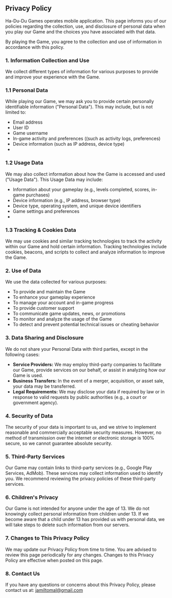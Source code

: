 ## Privacy Policy
Ha-Du-Du Games operates mobile application. This page informs you of our policies regarding the collection, use, and disclosure of personal data when you play our Game and the choices you have associated with that data.

By playing the Game, you agree to the collection and use of information in accordance with this policy.
### 1.  Information Collection and Use
We collect different types of information for various purposes to provide and improve your experience with the Game.

### 1.1 Personal Data
While playing our Game, we may ask you to provide certain personally identifiable information ("Personal Data"). This may include, but is not limited to:

- Email address
- User ID
- Game username
- In-game activity and preferences ((such as activity logs, preferences)
- Device information (such as IP address, device type)
- 
### 1.2 Usage Data
We may also collect information about how the Game is accessed and used ("Usage Data"). This Usage Data may include:

- Information about your gameplay (e.g., levels completed, scores, in-game purchases)
- Device information (e.g., IP address, browser type)
- Device type, operating system, and unique device identifiers
- Game settings and preferences
- 
### 1.3 Tracking & Cookies Data
We may use cookies and similar tracking technologies to track the activity within our Game and hold certain information. Tracking technologies include cookies, beacons, and scripts to collect and analyze information to improve the Game.

### 2. Use of Data
We use the data collected for various purposes:

- To provide and maintain the Game
- To enhance your gameplay experience
- To manage your account and in-game progress
- To provide customer support
- To communicate game updates, news, or promotions
- To monitor and analyze the usage of the Game
- To detect and prevent potential technical issues or cheating behavior

### 3. Data Sharing and Disclosure
We do not share your Personal Data with third parties, except in the following cases:

- **Service Providers:** We may employ third-party companies to facilitate our Game, provide services on our behalf, or assist in analyzing how our Game is used.
- **Business Transfers:** In the event of a merger, acquisition, or asset sale, your data may be transferred.
- **Legal Requirements:** We may disclose your data if required by law or in response to valid requests by public authorities (e.g., a court or government agency).

### 4. Security of Data
The security of your data is important to us, and we strive to implement reasonable and commercially acceptable security measures. However, no method of transmission over the internet or electronic storage is 100% secure, so we cannot guarantee absolute security.

### 5. Third-Party Services
Our Game may contain links to third-party services (e.g., Google Play Services, AdMob). These services may collect information used to identify you. We recommend reviewing the privacy policies of these third-party services.

### 6. Children's Privacy
Our Game is not intended for anyone under the age of 13. We do not knowingly collect personal information from children under 13. If we become aware that a child under 13 has provided us with personal data, we will take steps to delete such information from our servers.

### 7. Changes to This Privacy Policy
We may update our Privacy Policy from time to time. You are advised to review this page periodically for any changes. Changes to this Privacy Policy are effective when posted on this page.

### 8. Contact Us
If you have any questions or concerns about this Privacy Policy, please contact us at:
jamiltomal@gmail.com
